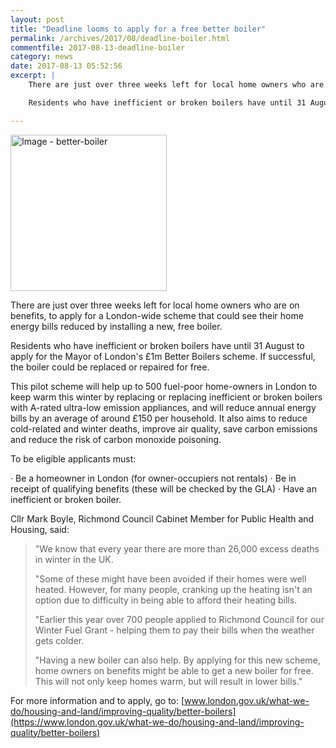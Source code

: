 ```yaml
---
layout: post
title: "Deadline looms to apply for a free better boiler"
permalink: /archives/2017/08/deadline-boiler.html
commentfile: 2017-08-13-deadline-boiler
category: news
date: 2017-08-13 05:52:56
excerpt: |
    There are just over three weeks left for local home owners who are on benefits, to apply for a London-wide scheme that could see their home energy bills reduced by installing a new, free boiler.

    Residents who have inefficient or broken boilers have until 31 August to apply for the Mayor of London's &pound;1m Better Boilers scheme. If successful, the boiler could be replaced or repaired for free.

---
```


<a href="/assets/images/2017/better-boiler.jpg" title="Click for a larger image"><img src="/assets/images/2017/better-boiler-thumb.jpg" width="250" alt="Image - better-boiler"  class="photo right"/></a>

There are just over three weeks left for local home owners who are on benefits, to apply for a London-wide scheme that could see their home energy bills reduced by installing a new, free boiler.

Residents who have inefficient or broken boilers have until 31 August to apply for the Mayor of London's £1m Better Boilers scheme. If successful, the boiler could be replaced or repaired for free.

This pilot scheme will help up to 500 fuel-poor home-owners in London to keep warm this winter by replacing or replacing inefficient or broken boilers with A-rated ultra-low emission appliances, and will reduce annual energy bills by an average of around £150 per household. It also aims to reduce cold-related and winter deaths, improve air quality, save carbon emissions and reduce the risk of carbon monoxide poisoning.

To be eligible applicants must:

· Be a homeowner in London (for owner-occupiers not rentals)
· Be in receipt of qualifying benefits (these will be checked by the GLA)
· Have an inefficient or broken boiler.

Cllr Mark Boyle, Richmond Council Cabinet Member for Public Health and Housing, said:

> "We know that every year there are more than 26,000 excess deaths in winter in the UK.
> 
>  "Some of these might have been avoided if their homes were well heated. However, for many people, cranking up the heating isn't an option due to difficulty in being able to afford their heating bills.
> 
>  "Earlier this year over 700 people applied to Richmond Council for our Winter Fuel Grant - helping them to pay their bills when the weather gets colder.
> 
> 
> "Having a new boiler can also help. By applying for this new scheme, home owners on benefits might be able to get a new boiler for free. This will not only keep homes warm, but will result in lower bills."

For more information and to apply, go to: [www.london.gov.uk/what-we-do/housing-and-land/improving-quality/better-boilers](https://www.london.gov.uk/what-we-do/housing-and-land/improving-quality/better-boilers)
